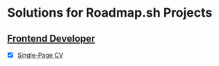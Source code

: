 # Solutions for Roadmap.sh Projects
## [Frontend Developer](https://roadmap.sh/frontend)
- [x] [Single-Page CV](https://roadmap.sh/projects/single-page-cv)
